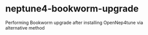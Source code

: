 # neptune4-bookworm-upgrade
Performing Bookworm upgrade after installing OpenNep4tune via alternative method
